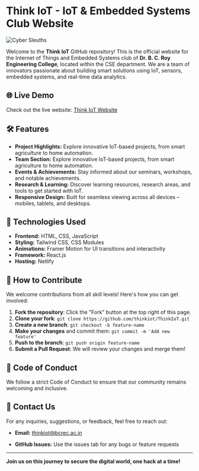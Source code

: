 # Think IoT - IoT & Embedded Systems Club Website

![Cyber Sleuths](./banner.png) 

Welcome to the **Think IoT** GitHub repository! This is the official website for the Internet of Things and Embedded Systems club of **Dr. B. C. Roy Engineering College**, located within the CSE department.  We are a team of innovators passionate about building smart solutions using IoT, sensors, embedded systems, and real-time data analytics.
## 🌐 Live Demo

Check out the live website: [Think IoT Website](https://thinkiot.netlify.app/)

## 🛠️ Features

- **Project Highlights:** Explore innovative IoT-based projects, from smart agriculture to home automation.
- **Team Section:** Explore innovative IoT-based projects, from smart agriculture to home automation.
- **Events & Achievements:** Stay informed about our seminars, workshops, and notable achievements.
- **Research & Learning:**  Discover learning resources, research areas, and tools to get started with IoT.
- **Responsive Design:** Built for seamless viewing across all devices – mobiles, tablets, and desktops.

## 🚀 Technologies Used

- **Frontend:** HTML, CSS, JavaScript
- **Styling:** Tailwind CSS, CSS Modules
- **Animations:** Framer Motion for UI transitions and interactivity
- **Framework:** React.js
- **Hosting:**  Netlify

## 📝 How to Contribute

We welcome contributions from all skill levels! Here's how you can get involved:

1. **Fork the repository**: Click the "Fork" button at the top right of this page.
2. **Clone your fork**: `git clone https://github.com/thinkiot/ThinkIoT.git`
3. **Create a new branch**: `git checkout -b feature-name`
4. **Make your changes** and commit them: `git commit -m 'Add new feature'`
5. **Push to the branch**: `git push origin feature-name`
6. **Submit a Pull Request**: We will review your changes and merge them!

## 🤝 Code of Conduct

We follow a strict Code of Conduct to ensure that our community remains welcoming and inclusive.

## 📧 Contact Us

For any inquiries, suggestions, or feedback, feel free to reach out:

- **Email:** thinkiot@bcrec.ac.in

- **GitHub Issues:** Use the issues tab for any bugs or feature requests

---

**Join us on this journey to secure the digital world, one hack at a time!**
